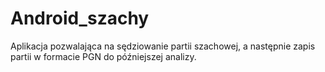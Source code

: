 # Android_szachy
Aplikacja pozwalająca na sędziowanie partii szachowej, a następnie zapis partii w formacie PGN do późniejszej analizy.
